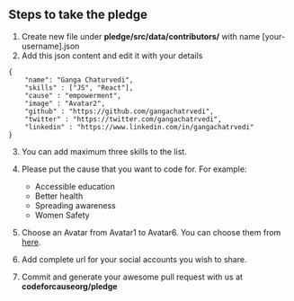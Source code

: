 ## Steps to take the pledge

1. Create new file under **pledge/src/data/contributors/** with name [your-username].json
2. Add this json content and edit it with your details

```
{
    "name": "Ganga Chaturvedi",
    "skills" : ["JS", "React"],
    "cause" : "empowerment",
    "image" : "Avatar2",
    "github" : "https://github.com/gangachatrvedi",
    "twitter" : "https://twitter.com/gangachatrvedi",
    "linkedin" : "https://www.linkedin.com/in/gangachatrvedi"
}
```

3. You can add maximum three skills to the list.

4. Please put the cause that you want to code for. For example:

   - Accessible education
   - Better health
   - Spreading awareness
   - Women Safety

5. Choose an Avatar from Avatar1 to Avatar6. You can choose them from [here](../static/images/avatar/).

6. Add complete url for your social accounts you wish to share.

7. Commit and generate your awesome pull request with us at **codeforcauseorg/pledge**
